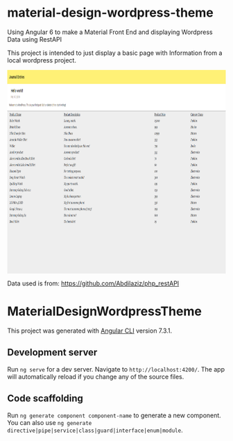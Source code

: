 # material-design-wordpress-theme
Using Angular 6 to make a Material Front End and displaying Wordpress Data using RestAPI


This project is intended to just display a basic page with Information from a local wordpress project.


<img align="center" width="960px" height="469" src="https://github.com/Abdilaziz/material-design-wordpress-theme/blob/master/Example_Page.png" />


Data used is from:
https://github.com/Abdilaziz/php_restAPI



# MaterialDesignWordpressTheme

This project was generated with [Angular CLI](https://github.com/angular/angular-cli) version 7.3.1.

## Development server

Run `ng serve` for a dev server. Navigate to `http://localhost:4200/`. The app will automatically reload if you change any of the source files.

## Code scaffolding

Run `ng generate component component-name` to generate a new component. You can also use `ng generate directive|pipe|service|class|guard|interface|enum|module`.
